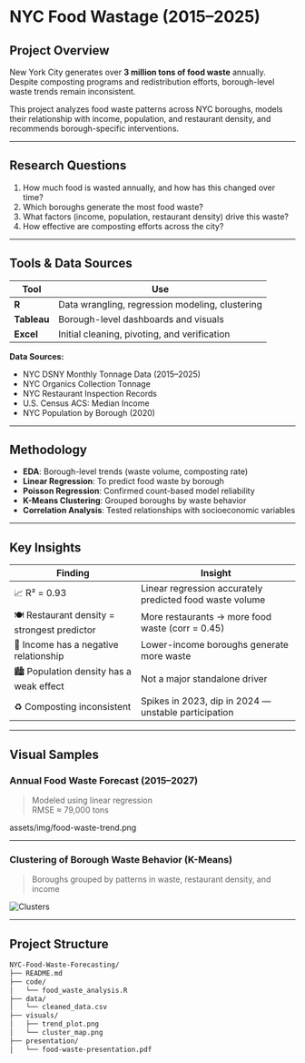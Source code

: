 # NYC Food Wastage (2015–2025)

## Project Overview

New York City generates over **3 million tons of food waste** annually. Despite composting programs and redistribution efforts, borough-level waste trends remain inconsistent.

This project analyzes food waste patterns across NYC boroughs, models their relationship with income, population, and restaurant density, and recommends borough-specific interventions.

---

## Research Questions

1. How much food is wasted annually, and how has this changed over time?
2. Which boroughs generate the most food waste?
3. What factors (income, population, restaurant density) drive this waste?
4. How effective are composting efforts across the city?

---

## Tools & Data Sources

| Tool | Use |
|------|-----|
| **R** | Data wrangling, regression modeling, clustering |
| **Tableau** | Borough-level dashboards and visuals |
| **Excel** | Initial cleaning, pivoting, and verification |

**Data Sources:**
- NYC DSNY Monthly Tonnage Data (2015–2025)
- NYC Organics Collection Tonnage
- NYC Restaurant Inspection Records
- U.S. Census ACS: Median Income
- NYC Population by Borough (2020)

---

## Methodology

- **EDA**: Borough-level trends (waste volume, composting rate)
- **Linear Regression**: To predict food waste by borough
- **Poisson Regression**: Confirmed count-based model reliability
- **K-Means Clustering**: Grouped boroughs by waste behavior
- **Correlation Analysis**: Tested relationships with socioeconomic variables

---

## Key Insights

| Finding | Insight |
|--------|---------|
| 📈 R² = 0.93 | Linear regression accurately predicted food waste volume |
| 🍽️ Restaurant density = strongest predictor | More restaurants → more food waste (corr = 0.45) |
| 💸 Income has a negative relationship | Lower-income boroughs generate more waste |
| 🏙️ Population density has a weak effect | Not a major standalone driver |
| ♻️ Composting inconsistent | Spikes in 2023, dip in 2024 — unstable participation |

---

## Visual Samples

### Annual Food Waste Forecast (2015–2027)
> Modeled using linear regression  
> RMSE ≈ 79,000 tons

assets/img/food-waste-trend.png

---

### Clustering of Borough Waste Behavior (K-Means)
> Boroughs grouped by patterns in waste, restaurant density, and income

![Clusters](visuals/cluster_map.png)

---

## Project Structure

```bash
NYC-Food-Waste-Forecasting/
├── README.md
├── code/
│   └── food_waste_analysis.R
├── data/
│   └── cleaned_data.csv
├── visuals/
│   ├── trend_plot.png
│   └── cluster_map.png
├── presentation/
│   └── food-waste-presentation.pdf

